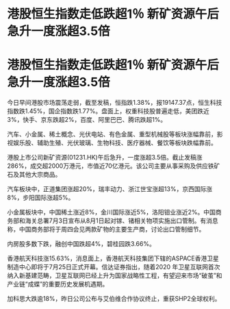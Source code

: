 # 港股恒生指数走低跌超1％ 新矿资源午后急升一度涨超3.5倍

# 港股恒生指数走低跌超1％ 新矿资源午后急升一度涨超3.5倍

今日早间港股市场震荡走弱，截至发稿，恒指跌1.38%，报19147.37点，恒生科技指数跌1.45%，国企指数跌1.77%。盘面上，权重科技股普遍走低，美团跌近3%，快手、京东跌超2%，百度、阿里巴巴、腾讯跌超1%。

汽车、小金属、稀土概念、光伏电站、有色金属、重型机械股等板块涨幅靠前，影视娱乐股、辅助生殖、光伏玻璃、生物科技、医疗器械、餐饮等板块跌幅靠前。

港股上市公司新矿资源(01231.HK)午后急升，一度涨超3.5倍。截止发稿涨286%，成交超2000万港元，市值近70亿港元。该公司主要从事采购及供应铁矿石及其他大宗商品。

汽车板块中，正道集团涨超20%，瑞丰动力、浙江世宝涨超13%，京西国际涨8%，步阳国际涨超5%。

小金属板块中，中国稀土涨近8%，金川国际涨近5%，洛阳钼业涨近2%。中国商务部和海关总署7月3日宣布从8月1日起对镓、锗相关物项实施出口管制。有消息称，中国商务部将于周四会见两款矿物的主要生产商，讨论出口管制细节。

内房股多数下跌，融创中国跌超4%，碧桂园跌3.66%。

香港航天科技涨15.63%，消息面上，香港航天科技集团下辖的ASPACE香港卫星制造中心即将于7月25日正式开幕。信达证券指出，随着2020
年卫星互联网首次纳入新基建范畴，卫星互联网已经上升为国家战略性工程，有望迎来市场“破茧”和产业链“成蝶”的重要历史发展机遇期。

加科思大跌逾18%，昨日公司公布与艾伯维合作协议终止，重获SHP2全球权利。

